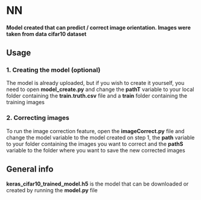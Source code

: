 # NN

#### Model created that can predict / correct image orientation. Images were taken from data cifar10 dataset

## Usage

### **1. Creating the model** (optional)
The model is already uploaded, but if you wish to create it yourself, you need to open **model_create.py** and change the **pathT** variable to your local folder containing the **train.truth.csv** file and a **train** folder containing the training images

### **2. Correcting images**
To run the image correction feature, open the **imageCorrect.py** file and change the model variable to the model created on step 1, the **path** variable to your folder containing the images you want to correct and the **pathS** variable to the folder where you want to save the new corrected images


## **General info**
**keras_cifar10_trained_model.h5** is the model that can be downloaded or created by running the **model.py** file
